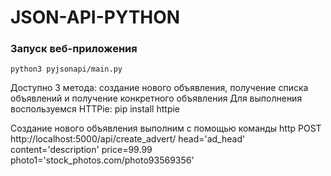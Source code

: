 # JSON-API-PYTHON

### Запуск веб-приложения
    python3 pyjsonapi/main.py
Доступно 3 метода: создание нового объявления, получение списка объявлений и получение конкретного объявления
Для выполнения воспользуемся HTTPie:
    pip install httpie
    
Создание нового объявления выполним с помощью команды
    http POST http://localhost:5000/api/create_advert/ head='ad_head' content='description' price=99.99 photo1='stock_photos.com/photo93569356'

